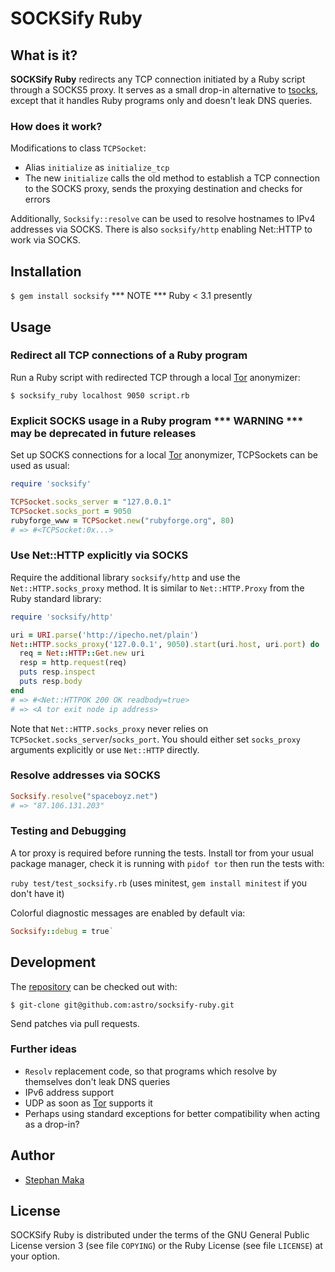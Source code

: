 SOCKSify Ruby
=============

What is it?
-----------

**SOCKSify Ruby** redirects any TCP connection initiated by a Ruby script through a SOCKS5 proxy. It serves as a small drop-in alternative to [tsocks](http://tsocks.sourceforge.net/), except that it handles Ruby programs only and doesn't leak DNS queries.

### How does it work?

Modifications to class `TCPSocket`:

*   Alias `initialize` as `initialize_tcp`
*   The new `initialize` calls the old method to establish a TCP connection to the SOCKS proxy, sends the proxying destination and checks for errors

Additionally, `Socksify::resolve` can be used to resolve hostnames to IPv4 addresses via SOCKS. There is also `socksify/http` enabling Net::HTTP to work via SOCKS.

Installation
------------

`$ gem install socksify` *** NOTE *** Ruby < 3.1 presently

Usage
-----

### Redirect all TCP connections of a Ruby program

Run a Ruby script with redirected TCP through a local [Tor](https://www.torproject.org/) anonymizer:

`$ socksify_ruby localhost 9050 script.rb`

### Explicit SOCKS usage in a Ruby program *** WARNING *** may be deprecated in future releases

Set up SOCKS connections for a local [Tor](https://www.torproject.org/) anonymizer, TCPSockets can be used as usual:

```rb
require 'socksify'

TCPSocket.socks_server = "127.0.0.1"
TCPSocket.socks_port = 9050
rubyforge_www = TCPSocket.new("rubyforge.org", 80)
# => #<TCPSocket:0x...>
```

### Use Net::HTTP explicitly via SOCKS

Require the additional library `socksify/http` and use the `Net::HTTP.socks_proxy` method. It is similar to `Net::HTTP.Proxy` from the Ruby standard library:
```rb
require 'socksify/http'

uri = URI.parse('http://ipecho.net/plain')
Net::HTTP.socks_proxy('127.0.0.1', 9050).start(uri.host, uri.port) do |http|
  req = Net::HTTP::Get.new uri
  resp = http.request(req)
  puts resp.inspect
  puts resp.body
end
# => #<Net::HTTPOK 200 OK readbody=true>
# => <A tor exit node ip address>
```
Note that `Net::HTTP.socks_proxy` never relies on `TCPSocket.socks_server`/`socks_port`. You should either set `socks_proxy` arguments explicitly or use `Net::HTTP` directly.

### Resolve addresses via SOCKS
```rb
Socksify.resolve("spaceboyz.net")
# => "87.106.131.203"
```
### Testing and Debugging

A tor proxy is required before running the tests. Install tor from your usual package manager, check it is running with `pidof tor` then run the tests with:

`ruby test/test_socksify.rb` (uses minitest, `gem install minitest` if you don't have it)

Colorful diagnostic messages are enabled by default via:
```rb
Socksify::debug = true`
```
Development
-----------

The [repository](https://github.com/astro/socksify-ruby/) can be checked out with:

`$ git-clone git@github.com:astro/socksify-ruby.git`

Send patches via pull requests.

### Further ideas

*   `Resolv` replacement code, so that programs which resolve by themselves don't leak DNS queries
*   IPv6 address support
*   UDP as soon as [Tor](https://www.torproject.org/) supports it
*   Perhaps using standard exceptions for better compatibility when acting as a drop-in?

Author
------

*   [Stephan Maka](mailto:stephan@spaceboyz.net)

License
-------

SOCKSify Ruby is distributed under the terms of the GNU General Public License version 3 (see file `COPYING`) or the Ruby License (see file `LICENSE`) at your option.